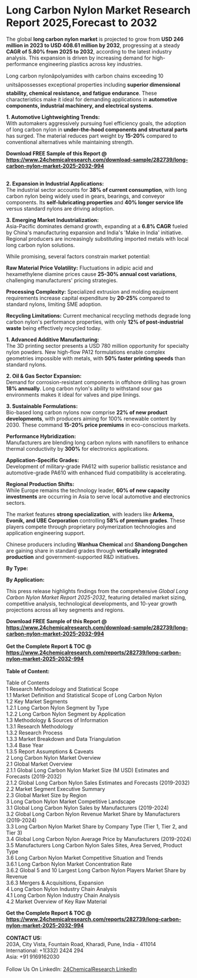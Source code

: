 <h1>Long Carbon Nylon Market Research Report 2025,Forecast to 2032</h1><p>The global <strong>long carbon nylon market</strong> is projected to grow from <strong>USD 246 million in 2023 to USD 408.61 million by 2032</strong>, progressing at a steady <strong>CAGR of 5.80% from 2025 to 2032</strong>, according to the latest industry analysis. This expansion is driven by increasing demand for high-performance engineering plastics across key industries.</p><p>Long carbon nylonâpolyamides with carbon chains exceeding 10 unitsâpossesses exceptional properties including <strong>superior dimensional stability, chemical resistance, and fatigue endurance</strong>. These characteristics make it ideal for demanding applications in <strong>automotive components, industrial machinery, and electrical systems</strong>.</p><p><strong>1. Automotive Lightweighting Trends:</strong><br>
With automakers aggressively pursuing fuel efficiency goals, the adoption of long carbon nylon in <strong>under-the-hood components and structural parts</strong> has surged. The material reduces part weight by <strong>15-20%</strong> compared to conventional alternatives while maintaining strength.</p><div><b>Download FREE Sample of this Report @ 
            <a href="https://www.24chemicalresearch.com/download-sample/282739/long-carbon-nylon-market-2025-2032-994">
            https://www.24chemicalresearch.com/download-sample/282739/long-carbon-nylon-market-2025-2032-994</a></b></div><br><p><strong>2. Expansion in Industrial Applications:</strong><br>
The industrial sector accounts for <strong>38% of current consumption</strong>, with long carbon nylon being widely used in gears, bearings, and conveyor components. Its <strong>self-lubricating properties</strong> and <strong>40% longer service life</strong> versus standard nylons are driving adoption.</p><p><strong>3. Emerging Market Industrialization:</strong><br>
Asia-Pacific dominates demand growth, expanding at a <strong>6.8% CAGR</strong> fueled by China's manufacturing expansion and India's 'Make in India' initiative. Regional producers are increasingly substituting imported metals with local long carbon nylon solutions.</p><p>While promising, several factors constrain market potential:</p><p><strong>Raw Material Price Volatility:</strong> Fluctuations in adipic acid and hexamethylene diamine prices cause <strong>25-30% annual cost variations</strong>, challenging manufacturers' pricing strategies.</p><p><strong>Processing Complexity:</strong> Specialized extrusion and molding equipment requirements increase capital expenditure by <strong>20-25%</strong> compared to standard nylons, limiting SME adoption.</p><p><strong>Recycling Limitations:</strong> Current mechanical recycling methods degrade long carbon nylon's performance properties, with only <strong>12% of post-industrial waste</strong> being effectively recycled today.</p><p><strong>1. Advanced Additive Manufacturing:</strong><br>
The 3D printing sector presents a USD 780 million opportunity for specialty nylon powders. New high-flow PA12 formulations enable complex geometries impossible with metals, with <strong>50% faster printing speeds</strong> than standard nylons.</p><p><strong>2. Oil &amp; Gas Sector Expansion:</strong><br>
Demand for corrosion-resistant components in offshore drilling has grown <strong>18% annually</strong>. Long carbon nylon's ability to withstand sour gas environments makes it ideal for valves and pipe linings.</p><p><strong>3. Sustainable Formulations:</strong><br>
Bio-based long carbon nylons now comprise <strong>22% of new product developments</strong>, with producers aiming for 100% renewable content by 2030. These command <strong>15-20% price premiums</strong> in eco-conscious markets.</p><p><strong>Performance Hybridization:</strong><br>
    Manufacturers are blending long carbon nylons with nanofillers to enhance thermal conductivity by <strong>300%</strong> for electronics applications.</p><p><strong>Application-Specific Grades:</strong><br>
    Development of military-grade PA612 with superior ballistic resistance and automotive-grade PA610 with enhanced fluid compatibility is accelerating.</p><p><strong>Regional Production Shifts:</strong><br>
    While Europe remains the technology leader, <strong>60% of new capacity investments</strong> are occurring in Asia to serve local automotive and electronics sectors.</p><p>The market features <strong>strong specialization</strong>, with leaders like <strong>Arkema, Evonik, and UBE Corporation</strong> controlling <strong>58% of premium grades</strong>. These players compete through proprietary polymerization technologies and application engineering support.</p><p>Chinese producers including <strong>Wanhua Chemical</strong> and <strong>Shandong Dongchen</strong> are gaining share in standard grades through <strong>vertically integrated production</strong> and government-supported R&amp;D initiatives.</p><p><strong>By Type:</strong></p><p><strong>By Application:</strong></p><p>This press release highlights findings from the comprehensive <em>Global Long Carbon Nylon Market Report 2025-2032</em>, featuring detailed market sizing, competitive analysis, technological developments, and 10-year growth projections across all key segments and regions.</p><div><b>Download FREE Sample of this Report @ 
            <a href="https://www.24chemicalresearch.com/download-sample/282739/long-carbon-nylon-market-2025-2032-994">
            https://www.24chemicalresearch.com/download-sample/282739/long-carbon-nylon-market-2025-2032-994</a></b></div><br><div><b>Get the Complete Report & TOC @ 
            <a href="https://www.24chemicalresearch.com/reports/282739/long-carbon-nylon-market-2025-2032-994">
            https://www.24chemicalresearch.com/reports/282739/long-carbon-nylon-market-2025-2032-994</a></b></div><br>
            <b>Table of Content:</b><p>Table of Contents<br />
1 Research Methodology and Statistical Scope<br />
1.1 Market Definition and Statistical Scope of Long Carbon Nylon<br />
1.2 Key Market Segments<br />
1.2.1 Long Carbon Nylon Segment by Type<br />
1.2.2 Long Carbon Nylon Segment by Application<br />
1.3 Methodology & Sources of Information<br />
1.3.1 Research Methodology<br />
1.3.2 Research Process<br />
1.3.3 Market Breakdown and Data Triangulation<br />
1.3.4 Base Year<br />
1.3.5 Report Assumptions & Caveats<br />
2 Long Carbon Nylon Market Overview<br />
2.1 Global Market Overview<br />
2.1.1 Global Long Carbon Nylon Market Size (M USD) Estimates and Forecasts (2019-2032)<br />
2.1.2 Global Long Carbon Nylon Sales Estimates and Forecasts (2019-2032)<br />
2.2 Market Segment Executive Summary<br />
2.3 Global Market Size by Region<br />
3 Long Carbon Nylon Market Competitive Landscape<br />
3.1 Global Long Carbon Nylon Sales by Manufacturers (2019-2024)<br />
3.2 Global Long Carbon Nylon Revenue Market Share by Manufacturers (2019-2024)<br />
3.3 Long Carbon Nylon Market Share by Company Type (Tier 1, Tier 2, and Tier 3)<br />
3.4 Global Long Carbon Nylon Average Price by Manufacturers (2019-2024)<br />
3.5 Manufacturers Long Carbon Nylon Sales Sites, Area Served, Product Type<br />
3.6 Long Carbon Nylon Market Competitive Situation and Trends<br />
3.6.1 Long Carbon Nylon Market Concentration Rate<br />
3.6.2 Global 5 and 10 Largest Long Carbon Nylon Players Market Share by Revenue<br />
3.6.3 Mergers & Acquisitions, Expansion<br />
4 Long Carbon Nylon Industry Chain Analysis<br />
4.1 Long Carbon Nylon Industry Chain Analysis<br />
4.2 Market Overview of Key Raw Material</p><div><b>Get the Complete Report & TOC @ 
            <a href="https://www.24chemicalresearch.com/reports/282739/long-carbon-nylon-market-2025-2032-994">
            https://www.24chemicalresearch.com/reports/282739/long-carbon-nylon-market-2025-2032-994</a></b></div><br><b>CONTACT US:</b><br>
            203A, City Vista, Fountain Road, Kharadi, Pune, India - 411014<br>
            International: +1(332) 2424 294<br>
            Asia: +91 9169162030 <br><br>
            Follow Us On LinkedIn: <a href="https://www.linkedin.com/company/24chemicalresearch/">24ChemicalResearch LinkedIn</a>